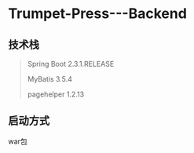 # Trumpet-Press---Backend

## 技术栈

> Spring Boot 2.3.1.RELEASE
> 
> MyBatis 3.5.4
>
> pagehelper 1.2.13

## 启动方式
war包

